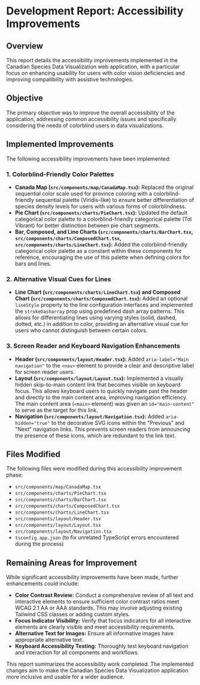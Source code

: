 # Development Report: Accessibility Improvements

## Overview

This report details the accessibility improvements implemented in the Canadian Species Data Visualization web application, with a particular focus on enhancing usability for users with color vision deficiencies and improving compatibility with assistive technologies.

## Objective

The primary objective was to improve the overall accessibility of the application, addressing common accessibility issues and specifically considering the needs of colorblind users in data visualizations.

## Implemented Improvements

The following accessibility improvements have been implemented:

### 1. Colorblind-Friendly Color Palettes

- **Canada Map (`src/components/map/CanadaMap.tsx`):** Replaced the original sequential color scale used for province coloring with a colorblind-friendly sequential palette (Viridis-like) to ensure better differentiation of species density levels for users with various forms of colorblindness.
- **Pie Chart (`src/components/charts/PieChart.tsx`):** Updated the default categorical color palette to a colorblind-friendly categorical palette (Tol Vibrant) for better distinction between pie chart segments.
- **Bar, Composed, and Line Charts (`src/components/charts/BarChart.tsx`, `src/components/charts/ComposedChart.tsx`, `src/components/charts/LineChart.tsx`):** Added the colorblind-friendly categorical color palette as a constant within these components for reference, encouraging the use of this palette when defining colors for bars and lines.

### 2. Alternative Visual Cues for Lines

- **Line Chart (`src/components/charts/LineChart.tsx`) and Composed Chart (`src/components/charts/ComposedChart.tsx`):** Added an optional `lineStyle` property to the line configuration interfaces and implemented the `strokeDasharray` prop using predefined dash array patterns. This allows for differentiating lines using varying styles (solid, dashed, dotted, etc.) in addition to color, providing an alternative visual cue for users who cannot distinguish between certain colors.

### 3. Screen Reader and Keyboard Navigation Enhancements

- **Header (`src/components/layout/Header.tsx`):** Added `aria-label="Main navigation"` to the `<nav>` element to provide a clear and descriptive label for screen reader users.
- **Layout (`src/components/layout/Layout.tsx`):** Implemented a visually hidden skip-to-main content link that becomes visible on keyboard focus. This allows keyboard users to quickly navigate past the header and directly to the main content area, improving navigation efficiency. The main content area (`<main>` element) was given an `id="main-content"` to serve as the target for this link.
- **Navigation (`src/components/layout/Navigation.tsx`):** Added `aria-hidden="true"` to the decorative SVG icons within the "Previous" and "Next" navigation links. This prevents screen readers from announcing the presence of these icons, which are redundant to the link text.

## Files Modified

The following files were modified during this accessibility improvement phase:

- `src/components/map/CanadaMap.tsx`
- `src/components/charts/PieChart.tsx`
- `src/components/charts/BarChart.tsx`
- `src/components/charts/ComposedChart.tsx`
- `src/components/charts/LineChart.tsx`
- `src/components/layout/Header.tsx`
- `src/components/layout/Layout.tsx`
- `src/components/layout/Navigation.tsx`
- `tsconfig.app.json` (to fix unrelated TypeScript errors encountered during the process)

## Remaining Areas for Improvement

While significant accessibility improvements have been made, further enhancements could include:

- **Color Contrast Review:** Conduct a comprehensive review of all text and interactive elements to ensure sufficient color contrast ratios meet WCAG 2.1 AA or AAA standards. This may involve adjusting existing Tailwind CSS classes or adding custom styles.
- **Focus Indicator Visibility:** Verify that focus indicators for all interactive elements are clearly visible and meet accessibility requirements.
- **Alternative Text for Images:** Ensure all informative images have appropriate alternative text.
- **Keyboard Accessibility Testing:** Thoroughly test keyboard navigation and interaction for all components and workflows.

This report summarizes the accessibility work completed. The implemented changes aim to make the Canadian Species Data Visualization application more inclusive and usable for a wider audience.
